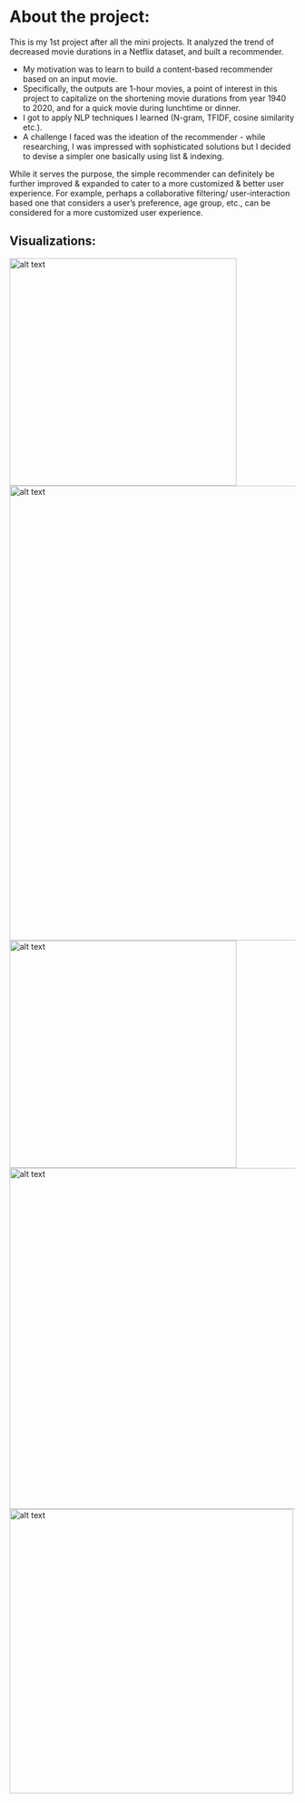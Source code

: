 # About the project:

This is my 1st project after all the mini projects. It analyzed the trend of decreased movie durations in a Netflix dataset, and built a recommender. 

- My motivation was to learn to build a content-based recommender based on an input movie. 
- Specifically, the outputs are 1-hour movies, a point of interest in this project to capitalize on the shortening movie durations from year 1940 to 2020, 
and for a quick movie during lunchtime or dinner. 
- I got to apply NLP techniques I learned (N-gram, TFIDF, cosine similarity etc.). 
- A challenge I faced was the ideation of the recommender - while researching, I was impressed with sophisticated solutions but I decided to devise a simpler one basically using list & indexing. 

While it serves the purpose, the simple recommender can definitely be further improved & expanded to cater to a more customized & better user experience. 
For example, perhaps a collaborative filtering/ user-interaction based one that considers a user’s preference, age group, etc., can be considered for a more 
customized user experience. 

## Visualizations:
<img src="https://github.com/nouzen-dev/ML_NLP/blob/main/1_Investigating Netflix Movies Durations/images/why.jpg" alt="alt text" width="400"/> <img src="https://github.com/nouzen-dev/ML_NLP/blob/main/1_Investigating Netflix Movies Durations/images/barchart.JPG" alt="alt text" width="800"/>
<img src="https://github.com/nouzen-dev/ML_NLP/blob/main/1_Investigating Netflix Movies Durations/images/wordcloud.JPG" alt="alt text" width="400"/>
<img src="https://github.com/nouzen-dev/ML_NLP/blob/main/1_Investigating Netflix Movies Durations/images/recommender.JPG" alt="alt text" width="600"/>
<img src="https://github.com/nouzen-dev/ML_NLP/blob/main/1_Investigating Netflix Movies Durations/images/Content-based-filtering-vs-collaborative-filtering.png" alt="alt text" width="500"/>



